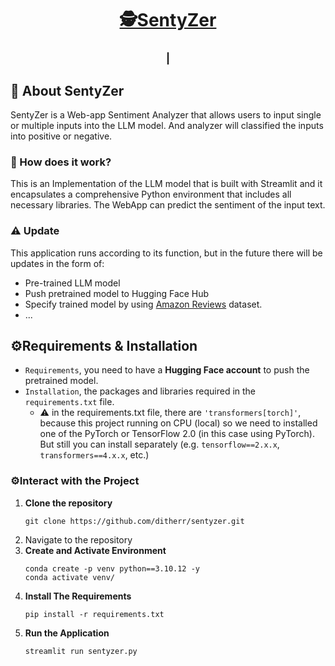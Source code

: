 <h1 align="center"><a href="https://sentyzer.streamlit.app/">🕵️SentyZer</a></h1>
<h3 align="center">|</h4>

## 🚀 About SentyZer
SentyZer is a Web-app Sentiment Analyzer that allows users to input single or multiple inputs into the LLM model. And analyzer will classified the inputs into positive or negative.

### 🔧 How does it work?
<p>
This is an Implementation of the LLM model that is built with Streamlit and it encapsulates a comprehensive Python environment that includes all necessary libraries. The WebApp can predict the sentiment of the input text.
</p>

### ⚠️ **Update**
This application runs according to its function, but in the future there will be updates in the form of:
- Pre-trained LLM model
- Push pretrained model to Hugging Face Hub
- Specify trained model by using [Amazon Reviews](https://huggingface.co/datasets/McAuley-Lab/Amazon-Reviews-2023) dataset.
- ...

## ⚙️Requirements & Installation
- `Requirements`, you need to have a **Hugging Face account** to push the pretrained model.
- `Installation`, the packages and libraries required in the `requirements.txt` file.
    - ⚠️ in the requirements.txt file, there are `'transformers[torch]'`, because this project running on CPU (local) so we need to installed one of the PyTorch or TensorFlow 2.0 (in this case using PyTorch). But still you can install separately (e.g. `tensorflow==2.x.x`, `transformers==4.x.x`, etc.)

### ⚙️Interact with the Project
1. **Clone the repository**
    ```
    git clone https://github.com/ditherr/sentyzer.git
    ````
2. Navigate to the repository
3. **Create and Activate Environment**
    ```
    conda create -p venv python==3.10.12 -y
    conda activate venv/
    ```
4. **Install The Requirements**
    ```
    pip install -r requirements.txt
    ```
5. **Run the Application**
    ```
    streamlit run sentyzer.py
    ```